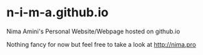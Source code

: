 # n-i-m-a.github.io
Nima Amini's Personal Website/Webpage hosted on github.io

Nothing fancy for now but feel free to take a look at http://nima.pro
